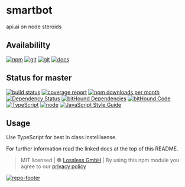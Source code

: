 # smartbot
api.ai on node steroids

## Availabililty
[![npm](https://pushrocks.gitlab.io/assets/repo-button-npm.svg)](https://www.npmjs.com/package/smartbot)
[![git](https://pushrocks.gitlab.io/assets/repo-button-git.svg)](https://GitLab.com/pushrocks/smartbot)
[![git](https://pushrocks.gitlab.io/assets/repo-button-mirror.svg)](https://github.com/pushrocks/smartbot)
[![docs](https://pushrocks.gitlab.io/assets/repo-button-docs.svg)](https://pushrocks.gitlab.io/smartbot/)

## Status for master
[![build status](https://GitLab.com/pushrocks/smartbot/badges/master/build.svg)](https://GitLab.com/pushrocks/smartbot/commits/master)
[![coverage report](https://GitLab.com/pushrocks/smartbot/badges/master/coverage.svg)](https://GitLab.com/pushrocks/smartbot/commits/master)
[![npm downloads per month](https://img.shields.io/npm/dm/smartbot.svg)](https://www.npmjs.com/package/smartbot)
[![Dependency Status](https://david-dm.org/pushrocks/smartbot.svg)](https://david-dm.org/pushrocks/smartbot)
[![bitHound Dependencies](https://www.bithound.io/github/pushrocks/smartbot/badges/dependencies.svg)](https://www.bithound.io/github/pushrocks/smartbot/master/dependencies/npm)
[![bitHound Code](https://www.bithound.io/github/pushrocks/smartbot/badges/code.svg)](https://www.bithound.io/github/pushrocks/smartbot)
[![TypeScript](https://img.shields.io/badge/TypeScript-2.x-blue.svg)](https://nodejs.org/dist/latest-v6.x/docs/api/)
[![node](https://img.shields.io/badge/node->=%206.x.x-blue.svg)](https://nodejs.org/dist/latest-v6.x/docs/api/)
[![JavaScript Style Guide](https://img.shields.io/badge/code%20style-standard-brightgreen.svg)](http://standardjs.com/)

## Usage
Use TypeScript for best in class instellisense.

For further information read the linked docs at the top of this README.

> MIT licensed | **&copy;** [Lossless GmbH](https://lossless.gmbh)
| By using this npm module you agree to our [privacy policy](https://lossless.gmbH/privacy.html)

[![repo-footer](https://pushrocks.gitlab.io/assets/repo-footer.svg)](https://push.rocks)
